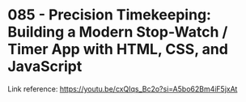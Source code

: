 # 085 - Precision Timekeeping: Building a Modern Stop-Watch / Timer App with HTML, CSS, and JavaScript

Link reference: https://youtu.be/cxQIqs_Bc2o?si=A5bo62Bm4iF5jxAt
